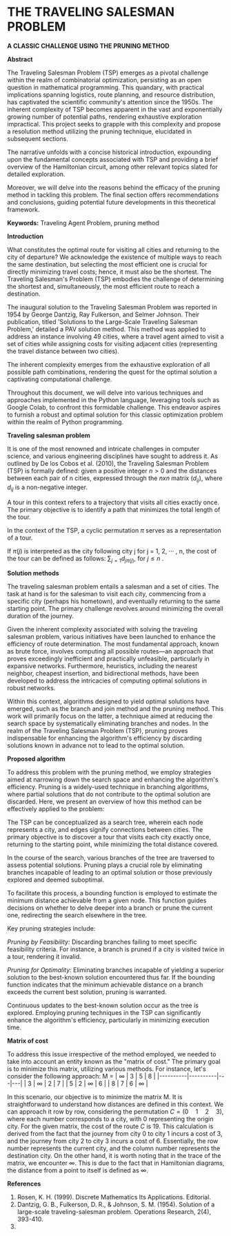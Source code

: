 # THE TRAVELING SALESMAN PROBLEM
**A CLASSIC CHALLENGE USING THE PRUNING METHOD**

**Abstract** 
<div class=text-justify>
  
The Traveling Salesman Problem (TSP) emerges as a pivotal challenge within the realm of combinatorial optimization, persisting as an open question in mathematical programming. This quandary, with practical implications spanning logistics, route planning, and resource distribution, has captivated the scientific community's attention since the 1950s. The inherent complexity of TSP becomes apparent in the vast and exponentially growing number of potential paths, rendering exhaustive exploration impractical. This project seeks to grapple with this complexity and propose a resolution method utilizing the pruning technique, elucidated in subsequent sections.
  
</div>

  
The narrative unfolds with a concise historical introduction, expounding upon the fundamental concepts associated with TSP and providing a brief overview of the Hamiltonian circuit, among other relevant topics slated for detailed exploration.



Moreover, we will delve into the reasons behind the efficacy of the pruning method in tackling this problem. The final section offers recommendations and conclusions, guiding potential future developments in this theoretical framework.

**Keywords:** Traveling Agent Problem, pruning method

**Introduction**

What constitutes the optimal route for visiting all cities and returning to the city of departure? We acknowledge the existence of multiple ways to reach the same destination, but selecting the most efficient one is crucial for directly minimizing travel costs; hence, it must also be the shortest. The Traveling Salesman's Problem (TSP) embodies the challenge of determining the shortest and, simultaneously, the most efficient route to reach a destination.

The inaugural solution to the Traveling Salesman Problem was reported in 1954 by George Dantzig, Ray Fulkerson, and Selmer Johnson. Their publication, titled 'Solutions to the Large-Scale Traveling Salesman Problem,' detailed a PAV solution method. This method was applied to address an instance involving 49 cities, where a travel agent aimed to visit a set of cities while assigning costs for visiting adjacent cities (representing the travel distance between two cities).

The inherent complexity emerges from the exhaustive exploration of all possible path combinations, rendering the quest for the optimal solution a captivating computational challenge.

Throughout this document, we will delve into various techniques and approaches implemented in the Python language, leveraging tools such as Google Colab, to confront this formidable challenge. This endeavor aspires to furnish a robust and optimal solution for this classic optimization problem within the realm of Python programming.

**Traveling salesman problem**

It is one of the most renowned and intricate challenges in computer science, and various engineering disciplines have sought to address it. As outlined by De los Cobos et al. (2010), the Traveling Salesman Problem (TSP) is formally defined: given a positive integer  $n>0$ and the distances between each pair of n cities, expressed through the $n x n$ matrix $(d_{ij})$, where $d_{ij}$ is a non-negative integer. 

A tour in this context refers to a trajectory that visits all cities exactly once. The primary objective is to identify a path that minimizes the total length of the tour.

In the context of the TSP, a cyclic permutation $\pi$ serves as a representation of a tour. 

If $\pi(j)$ is interpreted as the city following city j for j = 1, 2, ··· , n, the cost of the tour can be defined as follows:
$\sum_{j=1}d_{j\pi (j)}$, for $j \leq n$ .

**Solution methods**

The traveling salesman problem entails a salesman and a set of cities. The task at hand is for the salesman to visit each city, commencing from a specific city (perhaps his hometown), and eventually returning to the same starting point. The primary challenge revolves around minimizing the overall duration of the journey.

Given the inherent complexity associated with solving the traveling salesman problem, various initiatives have been launched to enhance the efficiency of route determination. The most fundamental approach, known as brute force, involves computing all possible routes—an approach that proves exceedingly inefficient and practically unfeasible, particularly in expansive networks. Furthermore, heuristics, including the nearest neighbor, cheapest insertion, and bidirectional methods, have been developed to address the intricacies of computing optimal solutions in robust networks.

Within this context, algorithms designed to yield optimal solutions have emerged, such as the branch and join method and the pruning method. This work will primarily focus on the latter, a technique aimed at reducing the search space by systematically eliminating branches and nodes. In the realm of the Traveling Salesman Problem (TSP), pruning proves indispensable for enhancing the algorithm's efficiency by discarding solutions known in advance not to lead to the optimal solution.

**Proposed algorithm**

To address this problem with the pruning method, we employ strategies aimed at narrowing down the search space and enhancing the algorithm's efficiency. Pruning is a widely-used technique in branching algorithms, where partial solutions that do not contribute to the optimal solution are discarded. Here, we present an overview of how this method can be effectively applied to the problem:

The TSP can be conceptualized as a search tree, wherein each node represents a city, and edges signify connections between cities. The primary objective is to discover a tour that visits each city exactly once, returning to the starting point, while minimizing the total distance covered.

In the course of the search, various branches of the tree are traversed to assess potential solutions. Pruning plays a crucial role by eliminating branches incapable of leading to an optimal solution or those previously explored and deemed suboptimal.

To facilitate this process, a bounding function is employed to estimate the minimum distance achievable from a given node. This function guides decisions on whether to delve deeper into a branch or prune the current one, redirecting the search elsewhere in the tree.

Key pruning strategies include:

*Pruning by Feasibility:* Discarding branches failing to meet specific feasibility criteria. For instance, a branch is pruned if a city is visited twice in a tour, rendering it invalid.

*Pruning for Optimality:* Eliminating branches incapable of yielding a superior solution to the best-known solution encountered thus far. If the bounding function indicates that the minimum achievable distance on a branch exceeds the current best solution, pruning is warranted.

Continuous updates to the best-known solution occur as the tree is explored. Employing pruning techniques in the TSP can significantly enhance the algorithm's efficiency, particularly in minimizing execution time.

__Matrix of cost__

To address this issue irrespective of the method employed, we needed to take into account an entity known as the "matrix of cost." The primary goal is to minimize this matrix, utilizing various methods. For instance, let's consider the following approach:
M =
| $\infty$ | 3 | 5 | 8 |
|----------|----------|---|---|
| 3 | $\infty$ | 2 | 7 |
| 5 | 2 | $\infty$ | 6 |
| 8 | 7 | 6 | $\infty$ |

In this scenario, our objective is to minimize the matrix M. It is straightforward to understand how distances are defined in this context. We can approach it row by row, considering the permutation $C = (0 \quad 1 \quad 2 \quad 3)$, where each number corresponds to a city, with 0 representing the origin city. For the given matrix, the cost of the route $C$ is 19. This calculation is derived from the fact that the journey from city 0 to city 1 incurs a cost of 3, and the journey from city 2 to city 3 incurs a cost of 6. Essentially, the row number represents the current city, and the column number represents the destination city. On the other hand, it is worth noting that in the trace of the matrix, we encounter 
$\infty$. This is due to the fact that in Hamiltonian diagrams, the distance from a point to itself is defined as $\infty$.







**References**

1. Rosen, K. H. (1999). Discrete Mathematics Its Applications. Editorial.
2. Dantzig, G. B., Fulkerson, D. R., & Johnson, S. M. (1954). Solution of a large-scale traveling-salesman problem. Operations Research, 2(4), 393-410.
3. 


